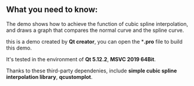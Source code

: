 ## What you need to know:

The demo shows how to achieve the function of cubic spline interpolation, and draws a graph that compares the normal curve and the spline curve.

this is a demo created by **Qt creator**, you can open the ***.pro** file to build this demo.

It's tested in the environment of **Qt 5.12.2**, **MSVC 2019 64Bit**.

Thanks to these third-party dependenies, include **simple cubic spline interpolation library**, **qcustomplot**.